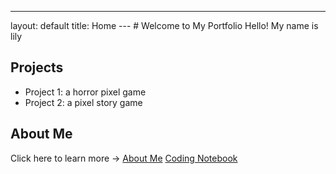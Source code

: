 ---
layout: default
title: Home
--- # Welcome to My Portfolio Hello! My name is lily 
## Projects
- Project 1: a horror pixel game
- Project 2: a pixel story game
## About Me
Click here to learn more → [About Me](about.md)
[Coding Notebook](notebook.md) 

